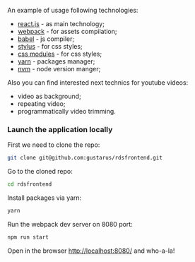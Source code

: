 An example of usage following technologies:
* [react.js](https://facebook.github.io/react/) - as main technology;
* [webpack](https://webpack.github.io/) - for assets compilation;
* [babel](https://babeljs.io/) - js compiler;
* [stylus](http://stylus-lang.com/) - for css styles;
* [css modules](https://github.com/css-modules/css-modules) - for css styles;
* [yarn](https://yarnpkg.com/) - packages manager;
* [nvm](https://github.com/creationix/nvm) - node version manger;

Also you can find interested next technics for youtube videos:
* video as background;
* repeating video;
* programmatically video trimming.


### Launch the application locally
First we need to clone the repo:
```bash
git clone git@github.com:gustarus/rdsfrontend.git
```

Go to the cloned repo:
```bash
cd rdsfrontend
```

Install packages via yarn:
```bash
yarn
```

Run the webpack dev server on 8080 port:
```bash
npm run start
```

Open in the browser [http://localhost:8080/](http://localhost:8080/) and who-a-la!
